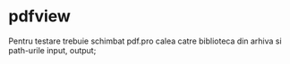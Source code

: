 # pdfview

Pentru testare trebuie schimbat pdf.pro calea catre biblioteca din arhiva si path-urile input, output;

